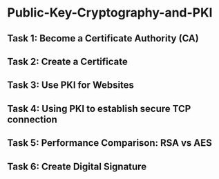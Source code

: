 # Public-Key-Cryptography-and-PKI

## Task 1: Become a Certificate Authority (CA)
## Task 2: Create a Certificate
## Task 3: Use PKI for Websites
## Task 4: Using PKI to establish secure TCP connection
## Task 5: Performance Comparison: RSA vs AES
## Task 6: Create Digital Signature
